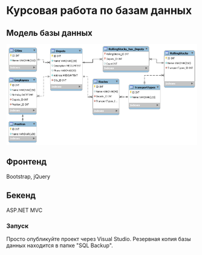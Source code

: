 # Курсовая работа по базам данных

## Модель базы данных
![Модель базы данных](database-model.png)

## Фронтенд
Bootstrap, jQuery

## Бекенд
ASP.NET MVC

### Запуск

Просто опубликуйте проект через Visual Studio. Резервная копия базы данных находится в папке "SQL Backup".